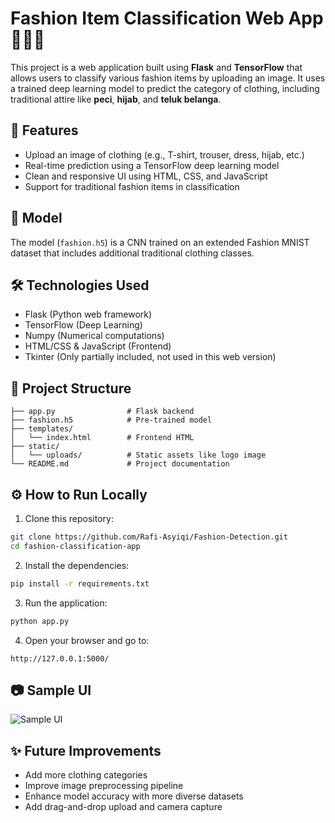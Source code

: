# Fashion Item Classification Web App 👕👖🧥

This project is a web application built using **Flask** and **TensorFlow** that allows users to classify various fashion items by uploading an image. It uses a trained deep learning model to predict the category of clothing, including traditional attire like **peci**, **hijab**, and **teluk belanga**.

## 🚀 Features
- Upload an image of clothing (e.g., T-shirt, trouser, dress, hijab, etc.)
- Real-time prediction using a TensorFlow deep learning model
- Clean and responsive UI using HTML, CSS, and JavaScript
- Support for traditional fashion items in classification

## 🧠 Model
The model (`fashion.h5`) is a CNN trained on an extended Fashion MNIST dataset that includes additional traditional clothing classes.

## 🛠 Technologies Used
- Flask (Python web framework)
- TensorFlow (Deep Learning)
- Numpy (Numerical computations)
- HTML/CSS & JavaScript (Frontend)
- Tkinter (Only partially included, not used in this web version)

## 📁 Project Structure
```
├── app.py                # Flask backend
├── fashion.h5            # Pre-trained model
├── templates/
│   └── index.html        # Frontend HTML
├── static/
│   └── uploads/          # Static assets like logo image
└── README.md             # Project documentation
```

## ⚙️ How to Run Locally
1. Clone this repository:
```bash
git clone https://github.com/Rafi-Asyiqi/Fashion-Detection.git
cd fashion-classification-app
```

2. Install the dependencies:
```bash
pip install -r requirements.txt
```

3. Run the application:
```bash
python app.py
```

4. Open your browser and go to:
```
http://127.0.0.1:5000/
```

## 📷 Sample UI
![Sample UI](static/uploads/sample_ui.png)

## ✨ Future Improvements
- Add more clothing categories
- Improve image preprocessing pipeline
- Enhance model accuracy with more diverse datasets
- Add drag-and-drop upload and camera capture
